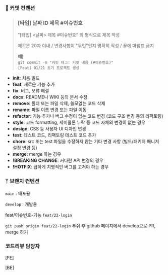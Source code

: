 ### 📌 커밋 컨벤션

> ### [타입] 날짜 ID 제목 #이슈번호
> 
> "[타입] <날짜> 제목 #이슈번호" 의 형식으로 제목 작성
> 
> 제목은 20자 이내 / 변경사항이 "무엇"인지 명확히 작성 / 끝에 마침표 금지
> 
> **예)**  
> `git commit -m "커밋 태그: 커밋 내용 (#이슈번호)"`  
> `[Feat] 01/21 초기 프로젝트 생성`
- **init**: 처음 빌드  
- **feat**: 새로운 기능 추가  
- **fix**: 버그, 오류 해결  
- **docs**: README나 WIKI 등의 문서 수정  
- **remove**: 폴더 또는 파일 삭제, 쓸모없는 코드 삭제  
- **rename**: 파일 이름 변경 또는 파일 이동  
- **refactor**: 기능 추가나 버그 수정이 없는 코드 변경 (코드 구조 변경 등의 리팩토링)  
- **style**: 코드 formatting, 세미콜론 누락 등 코드 자체의 변경이 없는 경우  
- **design**: CSS 등 사용자 UI 디자인 변경  
- **test**: 테스트 코드, 리팩토링 테스트 코드 추가  
- **chore**: src 또는 test 파일을 수정하지 않는 기타 변경 사항 (빌드/패키지 매니저 설정 변경 등)  
- **merge**: merge 하는 경우  
- **!BREAKING CHANGE**: 커다란 API 변경의 경우  
- **!HOTFIX**: 급하게 치명적인 버그를 고쳐야 하는 경우 

### ᛘ 브랜치 컨벤션
`main` : 배포용 

`develop` : 개발용

feat/이슈번호-기능 `feat/22-login`

`git push origin feat/22-login` 푸쉬 후 github 페이지에서 develop으로 PR, merge 하기



### 코드리뷰 담당자

[FE]
>

>


[BE]
>

>
